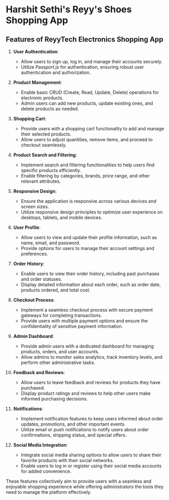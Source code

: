 
<h1>Harshit Sethi's Reyy's Shoes Shopping App</h1>

<h2>Features of ReyyTech Electronics Shopping App</h2>

1. **User Authentication**: 
   - Allow users to sign up, log in, and manage their accounts securely.
   - Utilize Passport.js for authentication, ensuring robust user authentication and authorization.

2. **Product Management**:
   - Enable basic CRUD (Create, Read, Update, Delete) operations for electronic products.
   - Admin users can add new products, update existing ones, and delete products as needed.

3. **Shopping Cart**:
   - Provide users with a shopping cart functionality to add and manage their selected products.
   - Allow users to adjust quantities, remove items, and proceed to checkout seamlessly.

4. **Product Search and Filtering**:
   - Implement search and filtering functionalities to help users find specific products efficiently.
   - Enable filtering by categories, brands, price range, and other relevant attributes.

5. **Responsive Design**:
   - Ensure the application is responsive across various devices and screen sizes.
   - Utilize responsive design principles to optimize user experience on desktops, tablets, and mobile devices.

6. **User Profile**:
   - Allow users to view and update their profile information, such as name, email, and password.
   - Provide options for users to manage their account settings and preferences.

7. **Order History**:
   - Enable users to view their order history, including past purchases and order statuses.
   - Display detailed information about each order, such as order date, products ordered, and total cost.

8. **Checkout Process**:
   - Implement a seamless checkout process with secure payment gateways for completing transactions.
   - Provide users with multiple payment options and ensure the confidentiality of sensitive payment information.

9. **Admin Dashboard**:
   - Provide admin users with a dedicated dashboard for managing products, orders, and user accounts.
   - Allow admins to monitor sales analytics, track inventory levels, and perform other administrative tasks.

10. **Feedback and Reviews**:
    - Allow users to leave feedback and reviews for products they have purchased.
    - Display product ratings and reviews to help other users make informed purchasing decisions.

11. **Notifications**:
    - Implement notification features to keep users informed about order updates, promotions, and other important events.
    - Utilize email or push notifications to notify users about order confirmations, shipping status, and special offers.

12. **Social Media Integration**:
    - Integrate social media sharing options to allow users to share their favorite products with their social networks.
    - Enable users to log in or register using their social media accounts for added convenience.

These features collectively aim to provide users with a seamless and enjoyable shopping experience while offering administrators the tools they need to manage the platform effectively.
